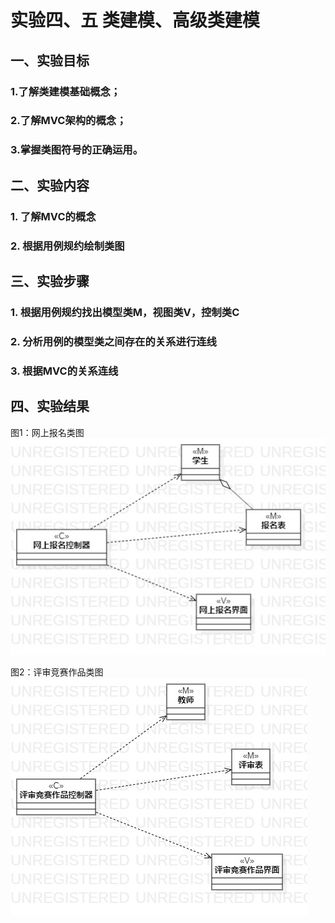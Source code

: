  # 实验四、五    类建模、高级类建模 

   ## 一、实验目标 

  ### 1.了解类建模基础概念； 
  ### 2.了解MVC架构的概念； 
  ### 3.掌握类图符号的正确运用。 

   ## 二、实验内容 

  ### 1. 了解MVC的概念
  ### 2. 根据用例规约绘制类图


   ## 三、实验步骤 

  ### 1. 根据用例规约找出模型类M，视图类V，控制类C
  ### 2. 分析用例的模型类之间存在的关系进行连线
  ### 3. 根据MVC的关系连线

   ## 四、实验结果 
   图1：网上报名类图          
   ![类图](./Lab4&5_ClassDiagram1.jpg) 

   图2：评审竞赛作品类图      
   ![类图](./Lab4&5_ClassDiagram2.jpg) 

   
